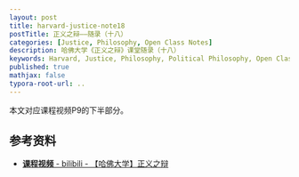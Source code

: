 ```yaml
---
layout: post
title: harvard-justice-note18
postTitle: 正义之辩——随录（十八）
categories: [Justice, Philosophy, Open Class Notes]
description: 哈佛大学《正义之辩》课堂随录（十八）
keywords: Harvard, Justice, Philosophy, Political Philosophy, Open Class Notes
published: true
mathjax: false
typora-root-url: ..
---
```


本文对应课程视频P9的下半部分。



## 参考资料

- [**课程视频** - bilibili - 【哈佛大学】正义之辩](https://www.bilibili.com/video/BV1d4411v7G4)

